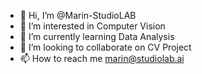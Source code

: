- 👋 Hi, I’m @Marin-StudioLAB
- 👀 I’m interested in Computer Vision
- 🌱 I’m currently learning Data Analysis
- 💞️ I’m looking to collaborate on CV Project
- 📫 How to reach me marin@studiolab.ai

<!---
Marin-StudioLAB/Marin-StudioLAB is a ✨ special ✨ repository because its `README.md` (this file) appears on your GitHub profile.
You can click the Preview link to take a look at your changes.
--->
